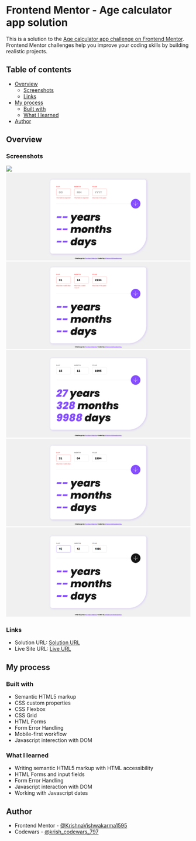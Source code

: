 # Frontend Mentor - Age calculator app solution

This is a solution to the [Age calculator app challenge on Frontend Mentor](https://www.frontendmentor.io/challenges/age-calculator-app-dF9DFFpj-Q). Frontend Mentor challenges help you improve your coding skills by building realistic projects. 

## Table of contents

- [Overview](#overview)
  - [Screenshots](#screenshots)
  - [Links](#links)
- [My process](#my-process)
  - [Built with](#built-with)
  - [What I learned](#what-i-learned)  
- [Author](#author)

## Overview

### Screenshots

![](./screenshots/screenshot-initial-empty.png)
![](./screenshots/screenshot-required-error-state.png)
![](./screenshots/screenshot-error-state-invalid.png)
![](./screenshots/screenshot-input-valid-states.png)
![](./screenshots/screenshot-invalid-day.png)
![](./screenshots/screenshot-active-states.png)

### Links

- Solution URL: [Solution URL](https://www.frontendmentor.io/solutions/responsive-age-calculator-app-using-css-grid-and-pure-javascript-PxzSc_DfG0)
- Live Site URL: [Live URL](https://krishnavishwakarma1595.github.io/frontend-mentor/age-calculator-app/)

## My process

### Built with

- Semantic HTML5 markup
- CSS custom properties
- CSS Flexbox
- CSS Grid
- HTML Forms
- Form Error Handling
- Mobile-first workflow
- Javascript interection with DOM

### What I learned

- Writing semantic HTML5 markup with HTML accessibility
- HTML Forms and input fields
- Form Error Handling 
- Javascript interaction with DOM
- Working with Javascript dates

## Author

- Frontend Mentor - [@KrishnaVishwakarma1595](https://www.frontendmentor.io/profile/KrishnaVishwakarma1595)
- Codewars - [@krish_codewars_797](https://www.codewars.com/users/krish_codewars_797)